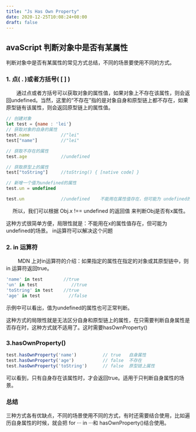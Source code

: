```yaml
---
title: "Js Has Own Property"
date: 2020-12-25T10:08:24+08:00
draft: false
---
```


## avaScript 判断对象中是否有某属性

判断对象中是否有某属性的常见方式总结，不同的场景要使用不同的方式。

### 1. 点( . )或者方括号( [ ] )
　　通过点或者方括号可以获取对象的属性值，如果对象上不存在该属性，则会返回undefined。当然，这里的“不存在”指的是对象自身和原型链上都不存在，如果原型链有该属性，则会返回原型链上的属性值。

```js
// 创建对象
let test = {name : 'lei'}
// 获取对象的自身的属性
test.name            //"lei"
test["name"]         //"lei"

// 获取不存在的属性
test.age             //undefined

// 获取原型上的属性
test["toString"]     //toString() { [native code] }

// 新增一个值为undefined的属性
test.un = undefined

test.un              //undefined    不能用在属性值存在，但可能为 undefined的场景
```
　
所以，我们可以根据 Obj.x !== undefined 的返回值 来判断Obj是否有x属性。


这种方式很简单方便，局限性就是：不能用在x的属性值存在，但可能为 undefined的场景。 in运算符可以解决这个问题

### 2. in 运算符
　　
MDN 上对in运算符的介绍：如果指定的属性在指定的对象或其原型链中，则in 运算符返回true。

```js
'name' in test        //true
'un' in test             //true
'toString' in test    //true
'age' in test           //false
```

示例中可以看出，值为undefined的属性也可正常判断。

这种方式的局限性就是无法区分自身和原型链上的属性，在只需要判断自身属性是否存在时，这种方式就不适用了。这时需要hasOwnProperty()

 

### 3.hasOwnProperty()

```js
test.hasOwnProperty('name')          // true   自身属性
test.hasOwnProperty('age')           // false  不存在
test.hasOwnProperty('toString')      // false  原型链上属性
```

可以看到，只有自身存在该属性时，才会返回true。适用于只判断自身属性的场景。

### 总结

三种方式各有优缺点，不同的场景使用不同的方式，有时还需要结合使用，比如遍历自身属性的时候，就会把 for ··· in  ···和 hasOwnProperty()结合使用。
